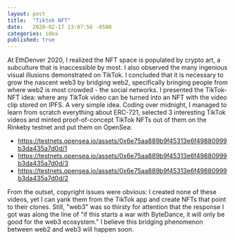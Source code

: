 ```yaml
---
layout: post
title:  "Tiktok NFT"
date:   2020-02-17 13:07:56 -0500
categories: idea
published: true
---
```

At EthDenver 2020, I realized the NFT space is populated by crypto art, a subculture that is inaccessible by most. I also observed the many ingenious visual illusions demonstrated on TikTok. I concluded that it is necessary to grow the nascent web3 by bridging web2, specifically bringing people from where web2 is most crowded - the social networks. I presented the TikTok-NFT idea: where any TikTok video can be turned into an NFT with the video clip stored on IPFS. A very simple idea. Coding over midnight, I managed to learn from scratch everything about ERC-721, selected 3 interesting TikTok videos and minted proof-of-concept TikTok NFTs out of them on the Rinkeby testnet and put them on OpenSea:
- https://testnets.opensea.io/assets/0x6e75aa889b9f45313e6f49880999b3da435a7d0d/1
- https://testnets.opensea.io/assets/0x6e75aa889b9f45313e6f49880999b3da435a7d0d/3
- https://testnets.opensea.io/assets/0x6e75aa889b9f45313e6f49880999b3da435a7d0d/2

From the outset, copyright issues were obvious: I created none of these videos, yet I can yank them from the TikTok app and create NFTs that point to their clones. Still, "web3" was so thirsty for attention that the response I got was along the line of "if this starts a war with ByteDance, it will only be good for the web3 ecosystem." I believe this bridging phenomenon between web2 and web3 will happen soon. 
